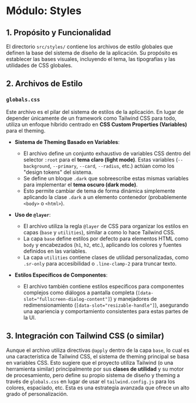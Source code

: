# Módulo: Styles

## 1. Propósito y Funcionalidad

El directorio `src/styles/` contiene los archivos de estilo globales que definen la base del sistema de diseño de la aplicación. Su propósito es establecer las bases visuales, incluyendo el tema, las tipografías y las utilidades de CSS globales.

## 2. Archivos de Estilo

### `globals.css`

Este archivo es el pilar del sistema de estilos de la aplicación. En lugar de depender únicamente de un framework como Tailwind CSS para todo, utiliza un enfoque híbrido centrado en **CSS Custom Properties (Variables)** para el theming.

- **Sistema de Theming Basado en Variables**:
    - El archivo define un conjunto exhaustivo de variables CSS dentro del selector `:root` para el **tema claro (light mode)**. Estas variables (`--background`, `--primary`, `--card`, `--radius`, etc.) actúan como los "design tokens" del sistema.
    - Se define un bloque `.dark` que sobreescribe estas mismas variables para implementar el **tema oscuro (dark mode)**.
    - Esto permite cambiar de tema de forma dinámica simplemente aplicando la clase `.dark` a un elemento contenedor (probablemente `<body>` o `<html>`).

- **Uso de `@layer`**:
    - El archivo utiliza la regla `@layer` de CSS para organizar los estilos en capas (`base` y `utilities`), similar a como lo hace Tailwind CSS.
    - La capa `base` define estilos por defecto para elementos HTML como `body` y encabezados (`h1`, `h2`, etc.), aplicando los colores y fuentes definidos en las variables.
    - La capa `utilities` contiene clases de utilidad personalizadas, como `.sr-only` para accesibilidad o `.line-clamp-2` para truncar texto.

- **Estilos Específicos de Componentes**:
    - El archivo también contiene estilos específicos para componentes complejos como diálogos a pantalla completa (`[data-slot="fullscreen-dialog-content"]`) y manejadores de redimensionamiento (`[data-slot="resizable-handle"]`), asegurando una apariencia y comportamiento consistentes para estas partes de la UI.

## 3. Integración con Tailwind CSS (o similar)

Aunque el archivo utiliza directivas `@apply` dentro de la capa `base`, lo cual es una característica de Tailwind CSS, el sistema de theming principal se basa en variables CSS. Esto sugiere que el proyecto utiliza Tailwind (o una herramienta similar) principalmente por sus **clases de utilidad** y su motor de procesamiento, pero define su propio sistema de diseño y theming a través de `globals.css` en lugar de usar el `tailwind.config.js` para los colores, espaciado, etc. Esta es una estrategia avanzada que ofrece un alto grado of personalización.